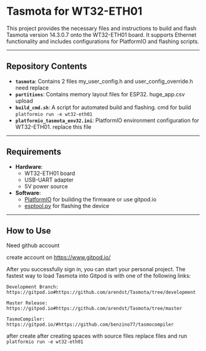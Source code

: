# Tasmota for WT32-ETH01

This project provides the necessary files and instructions to build and flash Tasmota version 14.3.0.7 onto the WT32-ETH01 board. It supports Ethernet functionality and includes configurations for PlatformIO and flashing scripts.

---

## Repository Contents

- **`tasmota`**: Contains 2 files my_user_config.h and user_config_override.h need replace 
- **`partitions`**: Contains memory layout files for ESP32. huge_app.csv upload
- **`build_cmd.sh`**: A script for automated build and flashing. cmd for build `platformio run -e wt32-eth01`
- **`platformio_tasmota_env32.ini`**: PlatformIO environment configuration for WT32-ETH01. replace this file

---

## Requirements

- **Hardware**:
  - WT32-ETH01 board
  - USB-UART adapter
  - 5V power source
- **Software**:
  - [PlatformIO](https://platformio.org/) for building the firmware or use gitpod.io
  - [esptool.py](https://github.com/espressif/esptool) for flashing the device

---

## How to Use
Need github account 

create account on https://www.gitpod.io/

After you successfully sign in, you can start your personal project. The fastest way to load Tasmota into Gitpod is with one of the following links:

    Development Branch: https://gitpod.io#https://github.com/arendst/Tasmota/tree/development
    
    Master Release: https://gitpod.io#https://github.com/arendst/Tasmota/tree/master
    
    TasmoCompiler: https://gitpod.io/#https://github.com/benzino77/tasmocompiler

after create after creating spaces with source files replace files and run `platformio run -e wt32-eth01`
